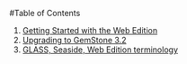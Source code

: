 #Table of Contents
1. [Getting Started with the Web Edition](install/gettingStartedWithWebEdition.md)
2. [Upgrading to GemStone 3.2](upgrade/upgradeToGemStone3.2.md)
3. [GLASS, Seaside, Web Edition terminology](terminology.md)
